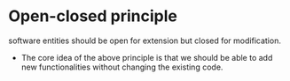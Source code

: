 # Open-closed principle
software entities should be open for extension but closed for modification.

- The core idea of the above principle is that we should be able to add new functionalities without changing the existing code.
